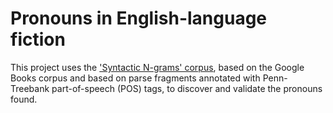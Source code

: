 # Pronouns in English-language fiction
This project uses the ['Syntactic N-grams' corpus](https://docs.google.com/document/d/14PWeoTkrnKk9H8_7CfVbdvuoFZ7jYivNTkBX2Hj7qLw/), based on the Google Books corpus and based on parse fragments annotated with Penn-Treebank part-of-speech (POS) tags, to discover and validate the pronouns found.
